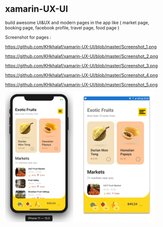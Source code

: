 # xamarin-UX-UI
build awesome UI&amp;UX and modern pages in the app like ( market page, booking page, facebook profile, travel page, food page )

Screenshot for pages :

https://github.com/KHkhalaf/xamarin-UX-UI/blob/master/Screenshot_1.png

https://github.com/KHkhalaf/xamarin-UX-UI/blob/master/Screenshot_2.png

https://github.com/KHkhalaf/xamarin-UX-UI/blob/master/Screenshot_3.png

https://github.com/KHkhalaf/xamarin-UX-UI/blob/master/Screenshot_4.png

https://github.com/KHkhalaf/xamarin-UX-UI/blob/master/Screenshot_5.png

![alt text](https://github.com/KHkhalaf/xamarin-UX-UI/blob/master/Screenshot_6.png)

